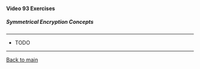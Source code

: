 #### Video 93 Exercises

##### Symmetrical Encryption Concepts

---

- TODO

---

[Back to main](https://github.com/rot0xd/CBTNuggets/blob/master/CEHv9/README.md)

